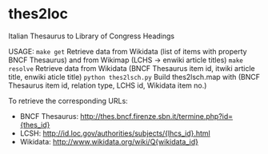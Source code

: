 thes2loc
========

Italian Thesaurus to Library of Congress Headings

USAGE:
`make get`
Retrieve data from Wikidata (list of items with property BNCF Thesaurus) and from Wikimap (LCHS -> enwiki article titles)
`make resolve`
Retrieve data from Wikidata (BNCF Thesaurus item id, itwiki article title, enwiki aticle title)
`python thes2lsch.py`
Build thes2lsch.map with (BNCF Thesaurus item id, relation type, LCHS id, Wikidata item no.)

To retrieve the corresponding URLs:
* BNCF Thesaurus: http://thes.bncf.firenze.sbn.it/termine.php?id={thes_id}
* LCSH: http://id.loc.gov/authorities/subjects/{lhcs_id}.html
* Wikidata: http://www.wikidata.org/wiki/Q{wikidata_id}
